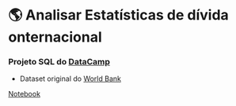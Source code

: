 # 🌎 Analisar Estatísticas de dívida onternacional
 ### Projeto SQL do [DataCamp](https://www.datacamp.com/projects/754)
 * Dataset original do [World Bank](https://data.worldbank.org/)

 [Notebook](debito.ipynb)